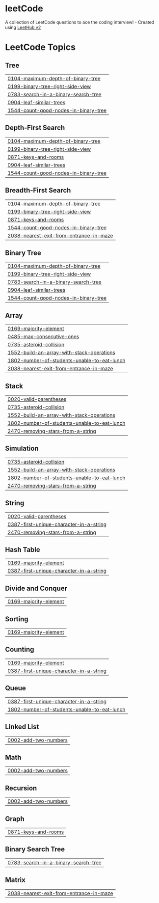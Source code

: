 # leetCode
A collection of LeetCode questions to ace the coding interview! - Created using [LeetHub v2](https://github.com/arunbhardwaj/LeetHub-2.0)

<!---LeetCode Topics Start-->
# LeetCode Topics
## Tree
|  |
| ------- |
| [0104-maximum-depth-of-binary-tree](https://github.com/smee6/leetCode/tree/master/0104-maximum-depth-of-binary-tree) |
| [0199-binary-tree-right-side-view](https://github.com/smee6/leetCode/tree/master/0199-binary-tree-right-side-view) |
| [0783-search-in-a-binary-search-tree](https://github.com/smee6/leetCode/tree/master/0783-search-in-a-binary-search-tree) |
| [0904-leaf-similar-trees](https://github.com/smee6/leetCode/tree/master/0904-leaf-similar-trees) |
| [1544-count-good-nodes-in-binary-tree](https://github.com/smee6/leetCode/tree/master/1544-count-good-nodes-in-binary-tree) |
## Depth-First Search
|  |
| ------- |
| [0104-maximum-depth-of-binary-tree](https://github.com/smee6/leetCode/tree/master/0104-maximum-depth-of-binary-tree) |
| [0199-binary-tree-right-side-view](https://github.com/smee6/leetCode/tree/master/0199-binary-tree-right-side-view) |
| [0871-keys-and-rooms](https://github.com/smee6/leetCode/tree/master/0871-keys-and-rooms) |
| [0904-leaf-similar-trees](https://github.com/smee6/leetCode/tree/master/0904-leaf-similar-trees) |
| [1544-count-good-nodes-in-binary-tree](https://github.com/smee6/leetCode/tree/master/1544-count-good-nodes-in-binary-tree) |
## Breadth-First Search
|  |
| ------- |
| [0104-maximum-depth-of-binary-tree](https://github.com/smee6/leetCode/tree/master/0104-maximum-depth-of-binary-tree) |
| [0199-binary-tree-right-side-view](https://github.com/smee6/leetCode/tree/master/0199-binary-tree-right-side-view) |
| [0871-keys-and-rooms](https://github.com/smee6/leetCode/tree/master/0871-keys-and-rooms) |
| [1544-count-good-nodes-in-binary-tree](https://github.com/smee6/leetCode/tree/master/1544-count-good-nodes-in-binary-tree) |
| [2038-nearest-exit-from-entrance-in-maze](https://github.com/smee6/leetCode/tree/master/2038-nearest-exit-from-entrance-in-maze) |
## Binary Tree
|  |
| ------- |
| [0104-maximum-depth-of-binary-tree](https://github.com/smee6/leetCode/tree/master/0104-maximum-depth-of-binary-tree) |
| [0199-binary-tree-right-side-view](https://github.com/smee6/leetCode/tree/master/0199-binary-tree-right-side-view) |
| [0783-search-in-a-binary-search-tree](https://github.com/smee6/leetCode/tree/master/0783-search-in-a-binary-search-tree) |
| [0904-leaf-similar-trees](https://github.com/smee6/leetCode/tree/master/0904-leaf-similar-trees) |
| [1544-count-good-nodes-in-binary-tree](https://github.com/smee6/leetCode/tree/master/1544-count-good-nodes-in-binary-tree) |
## Array
|  |
| ------- |
| [0169-majority-element](https://github.com/smee6/leetCode/tree/master/0169-majority-element) |
| [0485-max-consecutive-ones](https://github.com/smee6/leetCode/tree/master/0485-max-consecutive-ones) |
| [0735-asteroid-collision](https://github.com/smee6/leetCode/tree/master/0735-asteroid-collision) |
| [1552-build-an-array-with-stack-operations](https://github.com/smee6/leetCode/tree/master/1552-build-an-array-with-stack-operations) |
| [1802-number-of-students-unable-to-eat-lunch](https://github.com/smee6/leetCode/tree/master/1802-number-of-students-unable-to-eat-lunch) |
| [2038-nearest-exit-from-entrance-in-maze](https://github.com/smee6/leetCode/tree/master/2038-nearest-exit-from-entrance-in-maze) |
## Stack
|  |
| ------- |
| [0020-valid-parentheses](https://github.com/smee6/leetCode/tree/master/0020-valid-parentheses) |
| [0735-asteroid-collision](https://github.com/smee6/leetCode/tree/master/0735-asteroid-collision) |
| [1552-build-an-array-with-stack-operations](https://github.com/smee6/leetCode/tree/master/1552-build-an-array-with-stack-operations) |
| [1802-number-of-students-unable-to-eat-lunch](https://github.com/smee6/leetCode/tree/master/1802-number-of-students-unable-to-eat-lunch) |
| [2470-removing-stars-from-a-string](https://github.com/smee6/leetCode/tree/master/2470-removing-stars-from-a-string) |
## Simulation
|  |
| ------- |
| [0735-asteroid-collision](https://github.com/smee6/leetCode/tree/master/0735-asteroid-collision) |
| [1552-build-an-array-with-stack-operations](https://github.com/smee6/leetCode/tree/master/1552-build-an-array-with-stack-operations) |
| [1802-number-of-students-unable-to-eat-lunch](https://github.com/smee6/leetCode/tree/master/1802-number-of-students-unable-to-eat-lunch) |
| [2470-removing-stars-from-a-string](https://github.com/smee6/leetCode/tree/master/2470-removing-stars-from-a-string) |
## String
|  |
| ------- |
| [0020-valid-parentheses](https://github.com/smee6/leetCode/tree/master/0020-valid-parentheses) |
| [0387-first-unique-character-in-a-string](https://github.com/smee6/leetCode/tree/master/0387-first-unique-character-in-a-string) |
| [2470-removing-stars-from-a-string](https://github.com/smee6/leetCode/tree/master/2470-removing-stars-from-a-string) |
## Hash Table
|  |
| ------- |
| [0169-majority-element](https://github.com/smee6/leetCode/tree/master/0169-majority-element) |
| [0387-first-unique-character-in-a-string](https://github.com/smee6/leetCode/tree/master/0387-first-unique-character-in-a-string) |
## Divide and Conquer
|  |
| ------- |
| [0169-majority-element](https://github.com/smee6/leetCode/tree/master/0169-majority-element) |
## Sorting
|  |
| ------- |
| [0169-majority-element](https://github.com/smee6/leetCode/tree/master/0169-majority-element) |
## Counting
|  |
| ------- |
| [0169-majority-element](https://github.com/smee6/leetCode/tree/master/0169-majority-element) |
| [0387-first-unique-character-in-a-string](https://github.com/smee6/leetCode/tree/master/0387-first-unique-character-in-a-string) |
## Queue
|  |
| ------- |
| [0387-first-unique-character-in-a-string](https://github.com/smee6/leetCode/tree/master/0387-first-unique-character-in-a-string) |
| [1802-number-of-students-unable-to-eat-lunch](https://github.com/smee6/leetCode/tree/master/1802-number-of-students-unable-to-eat-lunch) |
## Linked List
|  |
| ------- |
| [0002-add-two-numbers](https://github.com/smee6/leetCode/tree/master/0002-add-two-numbers) |
## Math
|  |
| ------- |
| [0002-add-two-numbers](https://github.com/smee6/leetCode/tree/master/0002-add-two-numbers) |
## Recursion
|  |
| ------- |
| [0002-add-two-numbers](https://github.com/smee6/leetCode/tree/master/0002-add-two-numbers) |
## Graph
|  |
| ------- |
| [0871-keys-and-rooms](https://github.com/smee6/leetCode/tree/master/0871-keys-and-rooms) |
## Binary Search Tree
|  |
| ------- |
| [0783-search-in-a-binary-search-tree](https://github.com/smee6/leetCode/tree/master/0783-search-in-a-binary-search-tree) |
## Matrix
|  |
| ------- |
| [2038-nearest-exit-from-entrance-in-maze](https://github.com/smee6/leetCode/tree/master/2038-nearest-exit-from-entrance-in-maze) |
<!---LeetCode Topics End-->